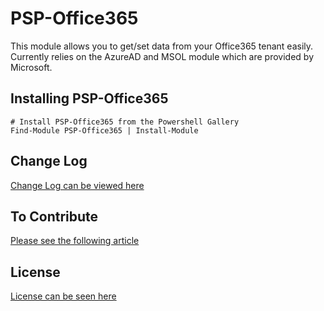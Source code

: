 # PSP-Office365

This module allows you to get/set data from your Office365 tenant easily.
Currently relies on the AzureAD and MSOL module which are provided by Microsoft.

## Installing PSP-Office365

    # Install PSP-Office365 from the Powershell Gallery
    Find-Module PSP-Office365 | Install-Module

## Change Log

[Change Log can be viewed here](CHANGELOG.md)

## To Contribute

[Please see the following article](CONTRIBUTION.md)

## License

[License can be seen here](LICENSE.md)

